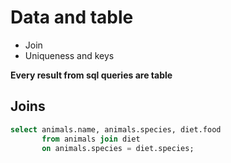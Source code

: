 # Data and table

- Join
- Uniqueness and keys

**Every result from sql queries are table**

## Joins
```sql
select animals.name, animals.species, diet.food
       from animals join diet
       on animals.species = diet.species;
```